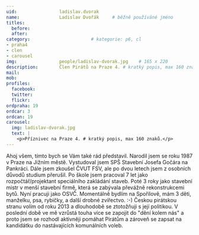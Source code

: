 ```yaml
---
uid:                ladislav.dvorak
name:               Ladislav Dvořák  	# běžně používáné jméno
titles:
  before:
  after:
category:                       # kategorie: p6, cl
- praha4
- clen
- carousel
img: 		        people/ladislav-dvorak.jpg    # 165 x 220
description:        Člen Pirátů na Praze 4. # kratký popis, max 160 znaků
mail:
mob: 			
profiles:
  facebook:
  twitter: 
  flickr: 
ordpraha: 19
ordcar: 3
ordcan: 19
carousel:
  img: ladislav-dvorak.jpg
  text: |
    <p>Příznivec na Praze 4. # kratký popis, max 160 znaků.</p>
---
```

Ahoj všem, tímto bych se Vám také rád představil.
Narodil jsem se roku 1987 v Praze na Jižním městě. Vystudoval jsem SPŠ Stavební Josefa Gočára na Pankráci. Dále jsem zkoušel ČVUT FSV, ale po dvou letech jsem z osobních důvodů studium přerušil.
Po škole jsem pracoval 7 let jako rozpočtář/projektant speciálního zakládání staveb. Poté 3 roky jako stavební mistr v menší stavební firmě, která se zabývala převážně rekonstrukcemi bytů. Nyní pracuji jako OSVČ.
Momentálně bydlím na Spořilově, mám 3 děti, manželku, psa, rybičky, a další drobné zvířectvo. :-)
Českou pirátskou stranu volím od roku 2013 a dlouhodobě se ztotožňuji s její politikou. V poslední době ve mě vzrůstá touha více se zapojit do "dění kolem nás" a proto jsem se rozhodl aktivněji pomáhat Pirátům a zároveň se zapsat na kandidátku do nastávajících komunálních voleb.
